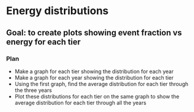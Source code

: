 
# Energy distributions
  ## Goal: to create plots showing event fraction vs energy for each tier
### Plan 
- Make a graph for each tier showing the distribution for each year
- Make a graph for each year showing the distribution for each tier
- Using the first graph, find the average distribution for each tier through the three years
- Plot these distributions for each tier on the same graph to show the average distribution for each tier through all the years
  
